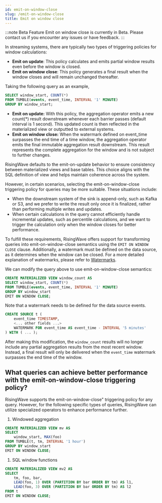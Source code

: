 ```yaml
---
id: emit-on-window-close
slug: /emit-on-window-close
title: Emit on window close
---
```

<head>
  <link rel="canonical" href="https://docs.risingwave.com/docs/current/emit-on-window-close/" />
</head>

:::note Beta Feature
Emit on window close is currently in Beta. Please contact us if you encounter any issues or have feedback.
:::

In streaming systems, there are typically two types of triggering policies for window calculations:

- **Emit on update**: This policy calculates and emits partial window results even before the window is closed.
- **Emit on window close**: This policy generates a final result when the window closes and will remain unchanged thereafter.

Taking the following query as an example,

```sql
SELECT window_start, COUNT(*)
FROM TUMBLE(events, event_time, INTERVAL '1' MINUTE)
GROUP BY window_start;
```

- **Emit on update:** With this policy, the aggregation operator emits a new count(*) result downstream whenever each barrier passes (default interval is 1 second). This updated count is then reflected in the materialized view or outputted to external systems.
- **Emit on window close:** When the watermark defined on event_time surpasses the end time of a time window, the aggregation operator emits the final immutable aggregation result downstream. This result represents the complete aggregation for the window and is not subject to further changes.

RisingWave defaults to the emit-on-update behavior to ensure consistency between materialized views and base tables. This choice aligns with the SQL definition of view and helps maintain coherence across the system.

However, in certain scenarios, selecting the emit-on-window-close triggering policy for queries may be more suitable. These situations include:

- When the downstream system of the sink is append-only, such as Kafka or S3, and we prefer to write the result only once it is finalized, rather than performing multiple writes and updates.
- When certain calculations in the query cannot efficiently handle incremental updates, such as percentile calculations, and we want to trigger the calculation only when the window closes for better performance.

To fulfill these requirements, RisingWave offers support for transforming queries into emit-on-window-close semantics using the `EMIT ON WINDOW CLOSE` clause. Additionally, a watermark must be defined on the data source, as it determines when the window can be closed. For a more detailed explanation of watermarks, please refer to [Watermarks](/transform/watermarks.md).

We can modify the query above to use emit-on-window-close semantics:

```sql
CREATE MATERIALIZED VIEW window_count AS
SELECT window_start, COUNT(*)
FROM TUMBLE(events, event_time, INTERVAL '1' MINUTE)
GROUP BY window_start
EMIT ON WINDOW CLOSE;
```

Note that a watermark needs to be defined for the data source events.

```sql
CREATE SOURCE t (
    event_time TIMESTAMP,
    <... other fields ...>
    WATERMARK FOR event_time AS event_time - INTERVAL '5 minutes'
) WITH ( ... );
```

After making this modification, the `window_count` results will no longer include any partial aggregation results from the most recent window. Instead, a final result will only be delivered when the `event_time` watermark surpasses the end time of the window.

## What queries can achieve better performance with the emit-on-window-close triggering policy?

RisingWave supports the emit-on-window-close" triggering policy for any query. However, for the following specific types of queries, RisingWave can utilize specialized operators to enhance performance further.

1. Windowed aggregation

```sql
CREATE MATERIALIZED VIEW mv AS
SELECT
    window_start, MAX(foo)
FROM TUMBLE(t, tm, INTERVAL '1 hour')
GROUP BY window_start
EMIT ON WINDOW CLOSE;
```

1. SQL window functions

```sql
CREATE MATERIALIZED VIEW mv2 AS
SELECT
    tm, foo, bar,
    LEAD(foo, 1) OVER (PARTITION BY bar ORDER BY tm) AS l1,
    LEAD(foo, 3) OVER (PARTITION BY bar ORDER BY tm) AS l2
FROM t
EMIT ON WINDOW CLOSE;
```
